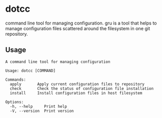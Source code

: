 # dotcc

 command line tool for managing configuration. gru is a tool that helps to manage configuration files scattered around the filesystem in one git repository.


## Usage
```
A command line tool for managing configuration

Usage: dotcc [COMMAND]

Commands:
  apply       Apply current configuration files to repository
  check       Check the status of configuration file installation
  install     Install configuration files in host filesystem

Options:
  -h, --help     Print help
  -V, --version  Print version
```
